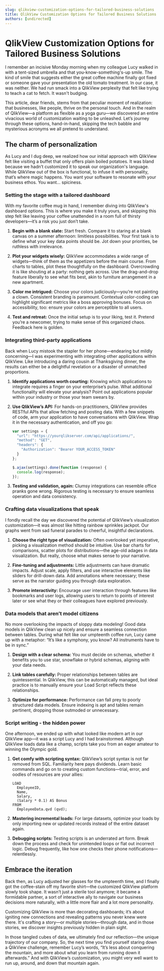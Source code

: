 ```yaml
---
slug: qlikview-customization-options-for-tailored-business-solutions
title: QlikView Customization Options for Tailored Business Solutions
authors: [undirected]
---
```



# QlikView Customization Options for Tailored Business Solutions

I remember an incisive Monday morning when my colleague Lucy walked in with a tent-sized umbrella and that you-know-something's-up smile. The kind of smile that suggests either the great coffee machine finally got fixed or someone gave your presentation the old tomato treatment. In our case, it was neither. We had run smack into a QlikView perplexity that felt like trying to teach a cat to fetch. It wasn't budging.

This article, dear friends, stems from that peculiar moment of realization: that businesses, like people, thrive on the personal touch. And in the realm of QlikView—a platform as flexible as a yoga guru—we discovered an entire vivacious world of customization waiting to be unleashed. Let’s journey through these options, hand-in-hand, skipping the tech babble and mysterious acronyms we all pretend to understand.

## The charm of personalization

As Lucy and I dug deep, we realized how our initial approach with QlikView felt like visiting a buffet that only offers plain boiled potatoes. It was bland because we hadn’t customized it to speak our organization's language. While QlikView out of the box is functional, to infuse it with personality, that’s where magic happens. You want your software to resonate with your business ethos. You want... spiciness.

### Setting the stage with a tailored dashboard

With my favorite coffee mug in hand, I remember diving into QlikView's dashboard options. This is where you make it truly yours, and skipping this step felt like leaving your coffee unattended in a room full of thirsty developers—it’s a risk you just don’t take.

1. **Begin with a blank slate:** Start fresh. Compare it to staring at a blank canvas on a summer afternoon: limitless possibilities. Your first task is to define what your key data points should be. Jot down your priorities, be ruthless with irrelevance.
   
2. **Plot your widgets wisely:** QlikView accommodates a wide range of widgets—think of them as the appetizers before the main course. From charts to tables, plot these thoughtfully on the dashboard. Overcrowding it is like shouting at a party: nothing gets across. Use the drag-and-drop feature liberally to see what fits best, akin to furniture arrangement in a new apartment.

3. **Color me intrigued:** Choose your colors judiciously—you’re not painting a clown. Consistent branding is paramount. Contextual color-coding can highlight significant metrics like a boss approving bonuses. Focus on accessibility, too: ensure your colors are perceptible to all users.

4. **Test and retreat:** Once the initial setup is to your liking, test it. Pretend you’re a newcomer, trying to make sense of this organized chaos. Feedback here is golden.

### Integrating third-party applications

Back when Lucy mistook the stapler for her phone—endearing but mildly concerning—I was experimenting with integrating other applications within QlikView. Like introducing a daring cousin at Thanksgiving dinner, the results can either be a delightful revelation or a disaster of unmatched proportions.

1. **Identify applications worth courting:** Knowing which applications to integrate requires a finger on your enterprise’s pulse. What additional functionality will elevate your analysis? Point out applications popular within your industry or those your team swears by.

2. **Use QlikView’s API:** For hands-on practitioners, QlikView provides RESTful APIs that allow fetching and posting data. With a few snippets of code, arm your application to have conversations with QlikView. Wrap it in the necessary authentication, and off you go:

   ```javascript
   var settings = {
     "url": "https://yourqlikserver.com/api/applications/",
     "method": "GET",
     "headers": {
       "Authorization": "Bearer YOUR_ACCESS_TOKEN"
     }
   };

   $.ajax(settings).done(function (response) {
     console.log(response);
   });
   ```

3. **Testing and validation, again:** Clumsy integrations can resemble office pranks gone wrong. Rigorous testing is necessary to ensure seamless operation and data consistency.

### Crafting data visualizations that speak

I fondly recall the day we discovered the potential of QlikView’s visualization customization—it was almost like hitting rainbow sprinkles jackpot. Our graphs went from sad funeral parades to cheerful, insightful declarations.

1. **Choose the right type of visualization:** Often overlooked yet imperative, picking a visualization method should be intuitive. Use bar charts for comparisons, scatter plots for distributions—the age-old adages in data visualization. But really, choose what makes sense to your narrative.
   
2. **Fine-tuning and adjustments:** Little adjustments can have dramatic impacts. Adjust scale, apply filters, and use interactive elements like sliders for drill-down data. Add annotations where necessary; these serve as the narrator guiding you through data exploration.

3. **Promote interactivity:** Encourage user interaction through features like bookmarks and user logs, allowing users to return to points of interest later or see what they or their colleagues have explored previously.

### Data models that aren’t model citizens

No more overlooking the impacts of sloppy data modeling! Good data models in QlikView clean up nicely and ensure a seamless connection between tables. During what felt like our umpteenth coffee run, Lucy came up with a metaphor: “It’s like a symphony, you know? All instruments have to be in sync.”

1. **Design with a clear schema:** You must decide on schemas, whether it benefits you to use star, snowflake or hybrid schemas, aligning with your data needs.

2. **Link tables carefully:** Proper relationships between tables are quintessential. In QlikView, this can be automatically managed, but ideal practice is to manually ensure your Load Script reflects these relationships. 

3. **Optimize for performance:** Performance can fall prey to poorly structured data models. Ensure indexing is apt and tables remain pertinent, dropping those outmoded or unnecessary.

### Script writing - the hidden power

One afternoon, we ended up with what looked like modern art in our QlikView app—it was a script Lucy and I had brainstormed. Although QlikView loads data like a champ, scripts take you from an eager amateur to winning the Olympic gold.

1. **Get comfy with scripting syntax:** QlikView’s script syntax is not far removed from SQL. Familiarity here pays dividends. Learn basic commands and go on to creating custom functions—trial, error, and oodles of resources are your allies:

   ```qlik
   LOAD 
     EmployeeID, 
     Name, 
     Salary, 
     (Salary * 0.1) AS Bonus 
   FROM 
     EmployeeData.qvd (qvd);
   ```

2. **Mastering incremental loads:** For large datasets, optimize your loads by only importing new or updated records instead of the entire dataset again.
   
3. **Debugging scripts:** Testing scripts is an underrated art form. Break down the process and check for unintended loops or flat out incorrect logic. Debug frequently, like how one checks their phone notifications—relentlessly.

## Embrace the iteration

Back then, as Lucy adjusted her glasses for the umpteenth time, and I finally got the coffee-stain off my favorite shirt—the customized QlikView platform slowly took shape. It wasn’t just a sterile tool anymore; it became a formidable partner, a sort of interactive ally to navigate our business decisions more naturally, with a little more flair and a lot more personality.

Customizing QlikView is more than decorating dashboards; it’s about igniting new connections and revealing patterns you never knew were there. It's crafting a story—or multiple stories—through data, and in those stories, we discover insights previously hidden in plain sight.

In those tangled cubes of data, we ultimately find our reflection—the unique trajectory of our company. So, the next time you find yourself staring down a QlikView challenge, remember Lucy’s words, “It’s less about conquering the mountain, and more about what you learn from running down it afterwards.” And with QlikView’s customization, you might very well want to run up, around, and down that mountain again.